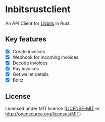 # lnbitsrustclient

An API Client for [LNbits](https://lnbits.com/) in Rust.

## Key features

- [x] Create invoices
- [x] Webhook for incoming invoices
- [x] Decode invoices
- [x] Pay invoices
- [x] Get wallet details
- [x] Boltz

## License

Licensed under MIT license ([LICENSE-MIT](LICENSE-MIT) or <http://opensource.org/licenses/MIT>)
